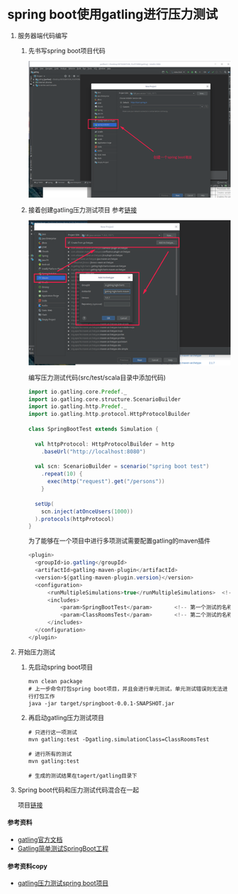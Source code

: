 # spring boot使用gatling进行压力测试

1. 服务器端代码编写

   1. 先书写spring boot项目代码

      ![spring-boot](./spring-boot.png)

   2. 接着创建gatling压力测试项目
      参考[链接](https://search.maven.org/search?q=g:io.gatling.highcharts%20AND%20a:gatling-highcharts-maven-archetype&core=gav)

      ![spring-boot](./gatling.png)

      编写压力测试代码(src/test/scala目录中添加代码)

      ```scala
      import io.gatling.core.Predef._
      import io.gatling.core.structure.ScenarioBuilder
      import io.gatling.http.Predef._
      import io.gatling.http.protocol.HttpProtocolBuilder
      
      class SpringBootTest extends Simulation {
      
        val httpProtocol: HttpProtocolBuilder = http
          .baseUrl("http://localhost:8080")
      
        val scn: ScenarioBuilder = scenario("spring boot test")
          .repeat(10) {
            exec(http("request").get("/persons"))
          }
      
        setUp(
          scn.inject(atOnceUsers(1000))
        ).protocols(httpProtocol)
      }
      ```

      为了能够在一个项目中进行多项测试需要配置gatling的maven插件

      ```java
      <plugin>
      	<groupId>io.gatling</groupId>
      	<artifactId>gatling-maven-plugin</artifactId>
      	<version>${gatling-maven-plugin.version}</version>
      	<configuration>
      		<runMultipleSimulations>true</runMultipleSimulations>  <!-- 允许跑多个测试 -->
      		<includes>
      			<param>SpringBootTest</param>		<!-- 第一个测试的名称 -->
      			<param>ClassRoomsTest</param>		<!-- 第二个测试的名称 -->
      		</includes>
      	</configuration>
      </plugin>
      ```

      

2. 开始压力测试

   1. 先启动spring boot项目

      ```shell
      mvn clean package
      # 上一步命令打包spring boot项目，并且会进行单元测试，单元测试错误则无法进行打包工作
      java -jar target/springboot-0.0.1-SNAPSHOT.jar
      ```

   2. 再启动gatling压力测试项目

      ```shell
      # 只进行这一项测试
      mvn gatling:test -Dgatling.simulationClass=ClassRoomsTest
      
      # 进行所有的测试
      mvn gatling:test
      
      # 生成的测试结果在tagert/gatling目录下
      ```

3. Spring boot代码和压力测试代码混合在一起

   项目[链接](./code/gatling)



#### 参考资料

* [gatling官方文档](https://gatling.io/documentation/)
* [Gatling简单测试SpringBoot工程](https://sanshengshui.github.io/2018/10/07/Gatling%E7%AE%80%E5%8D%95%E6%B5%8B%E8%AF%95SpringBoot%E5%B7%A5%E7%A8%8B/)



#### 参考资料copy

* [gatling压力测试spring boot项目](./doc/spring%20boot项目和gatling压力测试项目/index.html)